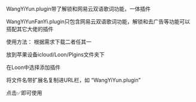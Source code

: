 WangYiYun.plugin带了解锁和网易云双语歌词功能，一体插件

WangYiYunFanYi.plugin只包含网易云双语歌词功能，解锁和去广告等功能可以搭配其它大佬的插件

使用方法：
根据需求下载二者任其一

放到苹果设备icloud/Loon/Plgins文件夹下

在Loon中选择添加插件

将文件名带扩展名复制进URL栏，如 “WangYiYun.plugin”

点击✅即可使用
